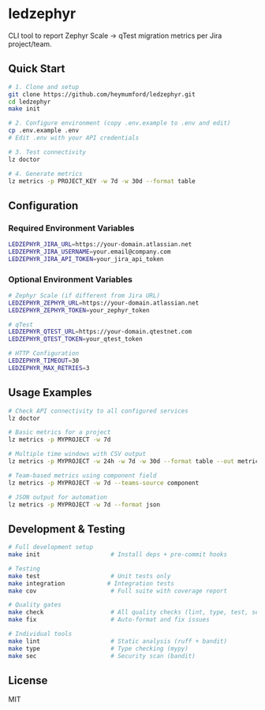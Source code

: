 # ledzephyr

CLI tool to report Zephyr Scale → qTest migration metrics per Jira project/team.

## Quick Start

```bash
# 1. Clone and setup
git clone https://github.com/heymumford/ledzephyr.git
cd ledzephyr
make init

# 2. Configure environment (copy .env.example to .env and edit)
cp .env.example .env
# Edit .env with your API credentials

# 3. Test connectivity
lz doctor

# 4. Generate metrics
lz metrics -p PROJECT_KEY -w 7d -w 30d --format table
```

## Configuration

### Required Environment Variables
```bash
LEDZEPHYR_JIRA_URL=https://your-domain.atlassian.net
LEDZEPHYR_JIRA_USERNAME=your.email@company.com
LEDZEPHYR_JIRA_API_TOKEN=your_jira_api_token
```

### Optional Environment Variables
```bash
# Zephyr Scale (if different from Jira URL)
LEDZEPHYR_ZEPHYR_URL=https://your-domain.atlassian.net
LEDZEPHYR_ZEPHYR_TOKEN=your_zephyr_token

# qTest
LEDZEPHYR_QTEST_URL=https://your-domain.qtestnet.com
LEDZEPHYR_QTEST_TOKEN=your_qtest_token

# HTTP Configuration
LEDZEPHYR_TIMEOUT=30
LEDZEPHYR_MAX_RETRIES=3
```

## Usage Examples

```bash
# Check API connectivity to all configured services
lz doctor

# Basic metrics for a project
lz metrics -p MYPROJECT -w 7d

# Multiple time windows with CSV output
lz metrics -p MYPROJECT -w 24h -w 7d -w 30d --format table --out metrics.csv

# Team-based metrics using component field
lz metrics -p MYPROJECT -w 7d --teams-source component

# JSON output for automation
lz metrics -p MYPROJECT -w 7d --format json
```

## Development & Testing

```bash
# Full development setup
make init                    # Install deps + pre-commit hooks

# Testing
make test                    # Unit tests only
make integration            # Integration tests
make cov                     # Full suite with coverage report

# Quality gates
make check                   # All quality checks (lint, type, test, security)
make fix                     # Auto-format and fix issues

# Individual tools
make lint                    # Static analysis (ruff + bandit)
make type                    # Type checking (mypy)
make sec                     # Security scan (bandit)
```

## License

MIT